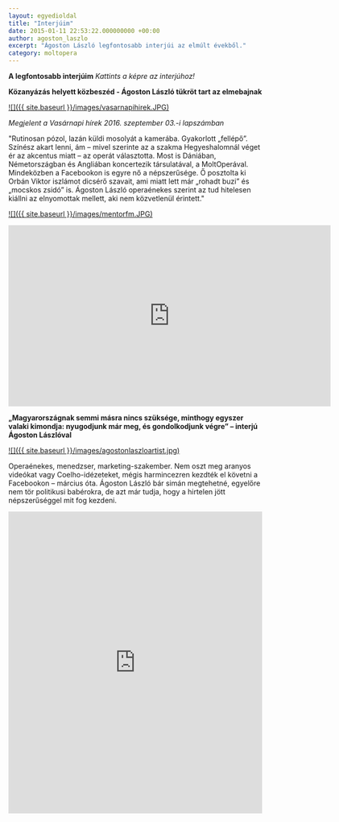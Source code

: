 ```yaml
---
layout: egyedioldal
title: "Interjúim"
date: 2015-01-11 22:53:22.000000000 +00:00
author: agoston_laszlo
excerpt: "Ágoston László legfontosabb interjúi az elmúlt évekből."
category: moltopera
---
```


**A legfontosabb interjúim**
*Kattints a képre az interjúhoz!*

**Közanyázás helyett közbeszéd - Ágoston László tükröt tart az elmebajnak** 

[![]({{ site.baseurl }}/images/vasarnapihirek.JPG)](http://www.vasarnapihirek.hu/fokusz/kozanyazas_helyett_kozbeszed__agoston_laszlo_tukrot_tart_az_elmebajnak)

*Megjelent a Vasárnapi hírek 2016. szeptember 03.-i lapszámban* 

"Rutinosan pózol, lazán küldi mosolyát a kamerába. Gyakorlott „fellépő”. Színész akart lenni, ám – mivel szerinte az a szakma Hegyeshalomnál véget ér az akcentus miatt – az operát választotta. Most is Dániában, Németországban és Angliában koncertezik társulatával, a MoltOperával. Mindeközben a Facebookon is egyre nő a népszerűsége. Ő posztolta ki Orbán Viktor iszlámot dicsérő szavait, ami miatt lett már „rohadt buzi” és „mocskos zsidó” is. Ágoston László operaénekes szerint az tud hitelesen kiállni az elnyomottak mellett, aki nem közvetlenül érintett."

[![]({{ site.baseurl }}/images/mentorfm.JPG)](https://mentorfm.hu/webplayer/sikeres-emberek/embernek-lenni-az-embertelensegben-interju-agoston-laszloval/)

<iframe src="https://player.vimeo.com/video/190270883" width="640" height="360" frameborder="0" webkitallowfullscreen mozallowfullscreen allowfullscreen></iframe>

**„Magyarországnak semmi másra nincs szüksége, minthogy egyszer valaki kimondja: nyugodjunk már meg, és gondolkodjunk végre” – interjú Ágoston Lászlóval**

[![]({{ site.baseurl }}/images/agostonlaszloartist.jpg)](http://hu.budapestbeacon.com/civil-ugyek/csak-nyugodjunk-mar-meg-es-gondolkodjunk-vegre-interju-agoston-laszloval/)

Operaénekes, menedzser, marketing-szakember. Nem oszt meg aranyos videókat vagy Coelho-idézeteket, mégis harmincezren kezdték el követni a Facebookon – március óta. Ágoston László bár simán megtehetné, egyelőre nem tör politikusi babérokra, de azt már tudja, hogy a hirtelen jött népszerűséggel mit fog kezdeni.

<iframe width="100%" height="600" scrolling="no" frameborder="no" src="https://w.soundcloud.com/player/?url=https%3A//api.soundcloud.com/tracks/282924280&amp;auto_play=false&amp;hide_related=false&amp;show_comments=true&amp;show_user=true&amp;show_reposts=false&amp;visual=true"></iframe>
